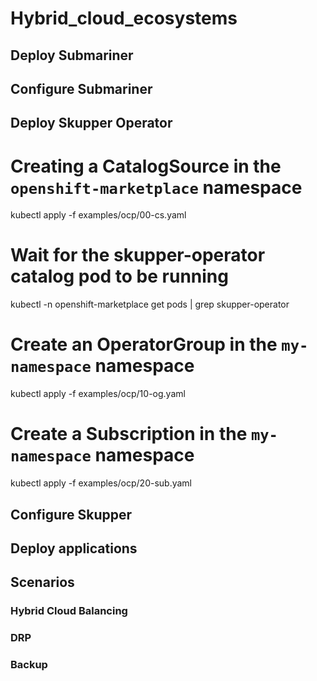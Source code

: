 # Hybrid_cloud_ecosystems

## Deploy Submariner

## Configure Submariner

## Deploy Skupper Operator

# Creating a CatalogSource in the `openshift-marketplace` namespace
kubectl apply -f examples/ocp/00-cs.yaml

# Wait for the skupper-operator catalog pod to be running
kubectl -n openshift-marketplace get pods | grep skupper-operator

# Create an OperatorGroup in the `my-namespace` namespace
kubectl apply -f examples/ocp/10-og.yaml

# Create a Subscription in the `my-namespace` namespace
kubectl apply -f examples/ocp/20-sub.yaml

## Configure Skupper

## Deploy applications

## Scenarios

### Hybrid Cloud Balancing

### DRP

### Backup
